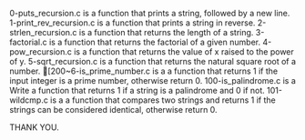 0-puts_recursion.c is a function that prints a string, followed by a new line.
1-print_rev_recursion.c is a function that prints a string in reverse.
2-strlen_recursion.c is  a function that returns the length of a string.
3-factorial.c is  a function that returns the factorial of a given number.
4-pow_recursion.c is a function that returns the value of x raised to the power of y.
5-sqrt_recursion.c is a function that returns the natural square root of a number.
[200~6-is_prime_number.c is a a function that returns 1 if the input integer is a prime number, otherwise return 0.
100-is_palindrome.c is a Write a function that returns 1 if a string is a palindrome and 0 if not.
101-wildcmp.c is a a function that compares two strings and returns 1 if the strings can be considered identical, otherwise return 0.

THANK YOU.
